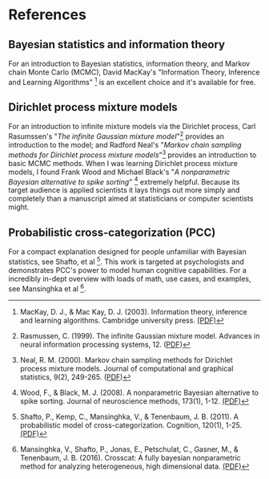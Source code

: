 # References

## Bayesian statistics and information theory

For an introduction to Bayesian statistics, information theory, and Markov
chain Monte Carlo (MCMC), David MacKay's "Information Theory, Inference and
Learning Algorithms" [^mackay] is an excellent choice and it's available for
free.

[^mackay]: MacKay, D. J., & Mac Kay, D. J. (2003). Information theory,
  inference and learning algorithms. Cambridge university press.
  [(PDF)](http://www.inference.org.uk/itprnn/book.pdf)

## Dirichlet process mixture models

For an introduction to infinite mixture models via the Dirichlet process, Carl
Rasumssen's "*The infinite Gaussian mixture model*"[^rasumssen]  provides an
introduction to the model; and Radford Neal's "*Markov chain sampling methods
for Dirichlet process mixture models*"[^neal-dpmm]  provides an introduction to
basic MCMC methods. When I was learning Dirichlet process mixture models, I
found Frank Wood and Michael Black's "*A nonparametric Bayesian alternative to
spike sorting*" [^wood-spike]  extremely helpful. Because its target audience
is applied scientists it lays things out more simply and completely than a
manuscript aimed at statisticians or computer scientists might.

[^rasumssen]: Rasmussen, C. (1999). The infinite Gaussian mixture model.
  Advances in neural information processing systems, 12.
  ([PDF](https://openresearch.surrey.ac.uk/esploro/fulltext/journalArticle/Probability-density-estimation-via-an-infinite/99515730602346?repId=12139874790002346&mId=13140644290002346&institution=44SUR_INST))

  [^neal-dpmm]: Neal, R. M. (2000). Markov chain sampling methods for Dirichlet
  process mixture models. Journal of computational and graphical statistics,
  9(2), 249-265.
  ([PDF](https://www.cs.columbia.edu/~blei/seminar/2016_discrete_data/readings/Neal2000b.pdf))

  [^wood-spike]: Wood, F., & Black, M. J. (2008). A nonparametric Bayesian
  alternative to spike sorting. Journal of neuroscience methods, 173(1), 1-12.
  [(PDF)](https://citeseerx.ist.psu.edu/document?repid=rep1&type=pdf&doi=7e3bb0d7af52a06455e52b082cc080374c1cc7f6)

## Probabilistic cross-categorization (PCC)

For a compact explanation designed for people unfamiliar with Bayesian
statistics, see Shafto, et al [^shafto-cc]. This work is targeted at
psychologists and demonstrates PCC's power to model human cognitive
capabilities. For a incredibly in-dept overview with loads of math, use cases,
and examples, see Mansinghka et al [^pcc-jmlr].

[^shafto-cc]: Shafto, P., Kemp, C., Mansinghka, V., & Tenenbaum, J. B. (2011).
  A probabilistic model of cross-categorization. Cognition, 120(1),
  1-25.[(PDF)](http://www.charleskemp.com/papers/shaftokmt11_aprobabilisticmodelofcrosscategorization.pdf)

  [^pcc-jmlr]: Mansinghka, V., Shafto, P., Jonas, E., Petschulat, C., Gasner,
  M., & Tenenbaum, J. B. (2016). Crosscat: A fully bayesian nonparametric
  method for analyzing heterogeneous, high dimensional data.
  [(PDF)](https://jmlr.org/papers/volume17/11-392/11-392.pdf)
